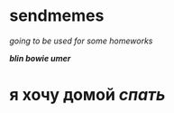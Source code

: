 # sendmemes
*going to be used for some homeworks*

***blin bowie umer***
# я хочу домой ***спать***
